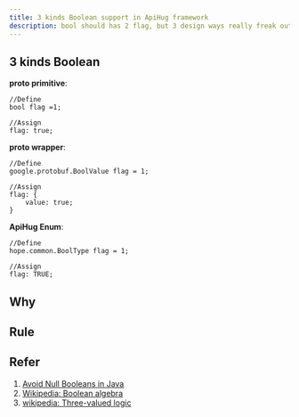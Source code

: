 ```yaml
---
title: 3 kinds Boolean support in ApiHug framework
description: bool should has 2 flag, but 3 design ways really freak out.
---
```


## 3 kinds Boolean

**proto primitive**:

```proto3
//Define
bool flag =1;

//Assign
flag: true;

```

**proto wrapper**:

```proto3
//Define
google.protobuf.BoolValue flag = 1;

//Assign
flag: {
    value: true;
}

```

**ApiHug Enum**:

```proto3
//Define
hope.common.BoolType flag = 1;

//Assign
flag: TRUE;

```

## Why

## Rule

## Refer

1. [Avoid Null Booleans in Java](https://medium.com/swlh/avoid-null-booleans-in-java-4a5cd9b23bca)
2. [Wikipedia: Boolean algebra](https://en.wikipedia.org/wiki/Boolean_algebra)
3. [wikipedia: Three-valued logic](https://en.wikipedia.org/wiki/Three-valued_logic)
